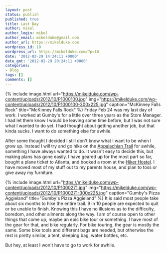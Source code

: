 ```yaml
---
layout: post
status: publish
published: true
title: Last Day
author: mikel
author_login: mikel
author_email: mikelduke@gmail.com
author_url: https://mikelduke.com
wordpress_id: 10
wordpress_url: https://mikelduke.com/?p=10
date: '2012-02-29 14:24:11 +0000'
date_gmt: '2012-02-29 20:24:11 +0000'
categories:
- Blog
tags: []
comments: []
---
```

{% include image.html 
  url="https://mikelduke.com/wp-content/uploads/2012/10/P1000100.jpg"
  img="https://mikelduke.com/wp-content/uploads/2012/10/P1000100-300x225.jpg"
  caption="McKinney Falls Rock"
  title="McKinney Falls Rock" %}
Friday Feb 24 was my last day of work. I worked at Gumby's for a little over three years as the 
Store Manager. I had let them know I would be leaving some time before, but I was not sure what 
I wanted to do yet. I had thought about getting another job, but that kinda sucks. I want to do 
something else for awhile.

After some thought I decided I still don't know what I want to be when I grow up. Instead I will 
try and go hike on the [Appalachian Trail](https://en.wikipedia.org/wiki/Appalachian_Trail) for awhile, 
something I have always wanted to do. It wasn't easy to decide this, but making plans has gone easily. 
I have geared up for the most part so far, bought a plane ticket to Atlanta, and booked a room at 
the [Hiker Hostel](https://hikerhostel.com/). I have moved most of my stuff out to my parents house, 
and plan to toss or give away my furniture.

{% include image.html 
  url="https://mikelduke.com/wp-content/uploads/2012/10/P1000271.jpg"
  img="https://mikelduke.com/wp-content/uploads/2012/10/P1000271-300x225.jpg"
  caption="Gumby's Pizza Aggieland"
  title="Gumby's Pizza Aggieland" %}
It is said most people take about six months to hike the entire trail. 9 in 10 people are expected to 
quit or be unable to finish. Knowing this I have no illusions as to the difficulty, boredom, and other 
ailments along the way. I am of course open to other things that come up, maybe an epic bike tour or 
something. I have most of the gear for that, and bike regularly. For bike touring, the gear is mostly 
the same. Some bike tools and different bags are needed, but otherwise the rest is pretty similar, a 
tent, sleeping bag, water bottles, etc.

But hey, at least I won't have to go to work for awhile.
